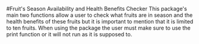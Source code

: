 #Fruit's Season Availability and Health Benefits Checker
This package's main two functions allow a user to check what fruits are in season and the health benefits of these fruits but it is important to mention that it is limited to ten fruits. When using the package the user must make sure to use the print function or it will not run as it is supposed to.
